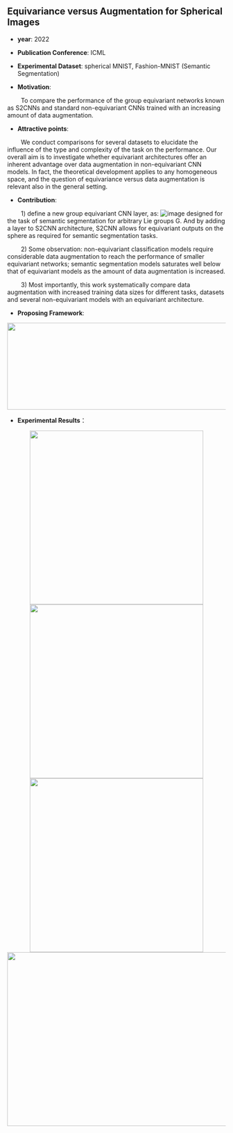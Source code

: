 ## Equivariance versus Augmentation for Spherical Images
- **year**: 2022

- **Publication Conference**: ICML

- **Experimental Dataset**:  spherical MNIST, Fashion-MNIST (Semantic Segmentation)

- **Motivation**:

&nbsp; &nbsp; &nbsp; &nbsp; To compare the performance of the group equivariant networks known as S2CNNs and standard non-equivariant CNNs trained with an increasing amount of data augmentation. 

- **Attractive points**:

&nbsp; &nbsp; &nbsp; &nbsp; We conduct comparisons for several datasets to elucidate the influence of the type and complexity of the task on the performance. Our overall aim is to investigate whether equivariant architectures offer an inherent advantage over data augmentation in non-equivariant CNN models. In fact, the theoretical development applies to any homogeneous space, and the question of equivariance versus data augmentation is relevant also in the general setting.

- **Contribution**:

&nbsp; &nbsp; &nbsp; &nbsp; 1) define a new group equivariant CNN layer, as:
![image](https://user-images.githubusercontent.com/101921451/205205927-5f4716d5-3cbd-42d9-9145-164515fa30de.png)
designed for the task of semantic segmentation for arbitrary Lie groups G. And by adding a layer to S2CNN architecture, S2CNN allows for equivariant outputs on the sphere as required for semantic segmentation tasks.

&nbsp; &nbsp; &nbsp; &nbsp; 2) Some observation: non-equivariant classification models require considerable data augmentation to reach the performance of smaller equivariant networks; semantic segmentation models saturates well below that of equivariant models as the amount of data augmentation is increased.

&nbsp; &nbsp; &nbsp; &nbsp; 3) Most importantly, this work systematically compare data augmentation with increased training data sizes for different tasks, datasets and several non-equivariant models with an equivariant architecture.

- **Proposing Framework**:
<div align=center>
<img src="https://github.com/VLISLAB/360-DL-Survey/blob/main/Images/S2CNNseg.png" width="800" height="200">
</div>


- **Experimental Results**：

<div align=center>
<img src="https://github.com/VLISLAB/360-DL-Survey/blob/main/Images/S2CNNseg_results.png" width="400" height="400"><img src="https://github.com/VLISLAB/360-DL-Survey/blob/main/Images/S2CNNseg_results1.png" width="400" height="400"><img src="https://github.com/VLISLAB/360-DL-Survey/blob/main/Images/S2CNNseg_results3.png" width="400" height="400">
</div>

<div align=center>
<img src="https://github.com/VLISLAB/360-DL-Survey/blob/main/Images/S2CNNseg_results2.png" width="800" height="400">
</div>
